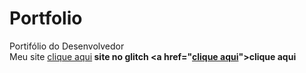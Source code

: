 # Portfolio
Portifólio do Desenvolvedor<br>
Meu site 
<a href="https://enidiia.github.io/Portfolio/">clique aqui</a><b>
site no glitch
<a href="<a href="https://glitch.com/~aback-subdued-chameleon">clique aqui</a>">clique aqui</a>
